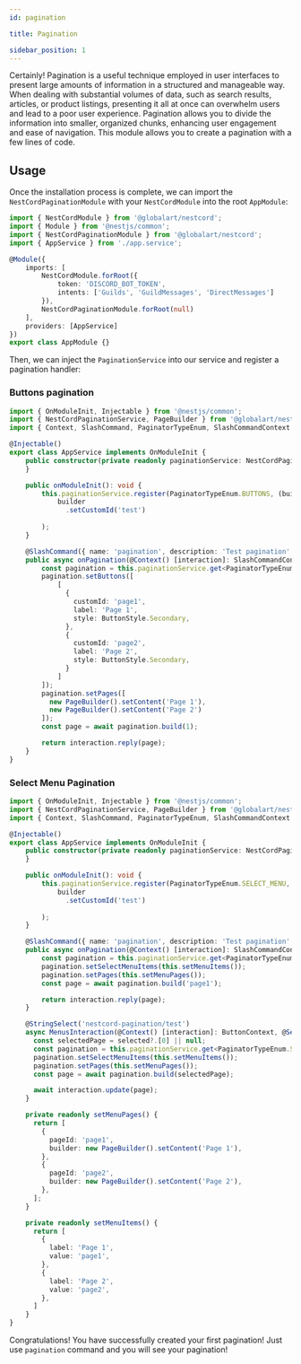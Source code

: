 ```yaml
---
id: pagination

title: Pagination

sidebar_position: 1
---
```


Certainly! Pagination is a useful technique employed in user interfaces to present large amounts of information in a structured and
manageable way. When dealing with substantial volumes of data, such as search results, articles, or product listings, presenting it all at
once can overwhelm users and lead to a poor user experience. Pagination allows you to divide the information into smaller, organized chunks,
enhancing user engagement and ease of navigation. This module allows you to create a pagination with a few lines of code.

## Usage

Once the installation process is complete, we can import the `NestCordPaginationModule` with your `NestCordModule` into the root `AppModule`:

```typescript
import { NestCordModule } from '@globalart/nestcord';
import { Module } from '@nestjs/common';
import { NestCordPaginationModule } from '@globalart/nestcord';
import { AppService } from './app.service';

@Module({
    imports: [
        NestCordModule.forRoot({
            token: 'DISCORD_BOT_TOKEN',
            intents: ['Guilds', 'GuildMessages', 'DirectMessages']
        }),
        NestCordPaginationModule.forRoot(null)
    ],
    providers: [AppService]
})
export class AppModule {}
```

Then, we can inject the `PaginationService` into our service and register a pagination handler:

### Buttons pagination
```typescript
import { OnModuleInit, Injectable } from '@nestjs/common';
import { NestCordPaginationService, PageBuilder } from '@globalart/nestcord/pagination';
import { Context, SlashCommand, PaginatorTypeEnum, SlashCommandContext } from '@globalart/nestcord';

@Injectable()
export class AppService implements OnModuleInit {
    public constructor(private readonly paginationService: NestCordPaginationService) {
    }

    public onModuleInit(): void {
        this.paginationService.register(PaginatorTypeEnum.BUTTONS, (builder) =>
            builder
              .setCustomId('test')
        
        );
    }

    @SlashCommand({ name: 'pagination', description: 'Test pagination' })
    public async onPagination(@Context() [interaction]: SlashCommandContext) {
        const pagination = this.paginationService.get<PaginatorTypeEnum.BUTTONS>('test');
        pagination.setButtons([
            [
              { 
                customId: 'page1',
                label: 'Page 1',
                style: ButtonStyle.Secondary,
              },
              { 
                customId: 'page2',
                label: 'Page 2',
                style: ButtonStyle.Secondary,
              }
            ]
        ]);
        pagination.setPages([
          new PageBuilder().setContent('Page 1'),
          new PageBuilder().setContent('Page 2')
        ]);
        const page = await pagination.build(1);

        return interaction.reply(page);
    }
}
```

### Select Menu Pagination
```typescript
import { OnModuleInit, Injectable } from '@nestjs/common';
import { NestCordPaginationService, PageBuilder } from '@globalart/nestcord/pagination';
import { Context, SlashCommand, PaginatorTypeEnum, SlashCommandContext } from '@globalart/nestcord';

@Injectable()
export class AppService implements OnModuleInit {
    public constructor(private readonly paginationService: NestCordPaginationService) {
    }

    public onModuleInit(): void {
        this.paginationService.register(PaginatorTypeEnum.SELECT_MENU, (builder) =>
            builder
              .setCustomId('test')
        
        );
    }

    @SlashCommand({ name: 'pagination', description: 'Test pagination' })
    public async onPagination(@Context() [interaction]: SlashCommandContext) {
        const pagination = this.paginationService.get<PaginatorTypeEnum.SELECT_MENU>('test');
        pagination.setSelectMenuItems(this.setMenuItems());
        pagination.setPages(this.setMenuPages());
        const page = await pagination.build('page1');

        return interaction.reply(page);
    }

    @StringSelect('nestcord-pagination/test')
    async MenusInteraction(@Context() [interaction]: ButtonContext, @SelectedStrings() selected: string[]) {
      const selectedPage = selected?.[0] || null;
      const pagination = this.paginationService.get<PaginatorTypeEnum.SELECT_MENU>('menus');
      pagination.setSelectMenuItems(this.setMenuItems());
      pagination.setPages(this.setMenuPages());
      const page = await pagination.build(selectedPage);

      await interaction.update(page);
    }

    private readonly setMenuPages() {
      return [
        {
          pageId: 'page1',
          builder: new PageBuilder().setContent('Page 1'),
        },
        {
          pageId: 'page2',
          builder: new PageBuilder().setContent('Page 2'),
        },
      ];
    }

    private readonly setMenuItems() {
      return [
        {
          label: 'Page 1',
          value: 'page1',
        },
        {
          label: 'Page 2',
          value: 'page2',
        },
      ]
    }
}
```

Congratulations! You have successfully created your first pagination!
Just use `pagination` command and you will see your pagination!
